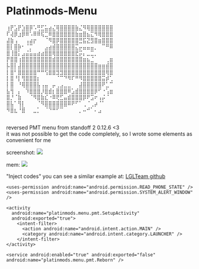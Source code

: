 # Platinmods-Menu

⢰⡟⣡⡟⣱⣿⡿⠡⢛⣋⣥⣴⣌⢿⣿⣿⣿⣿⣷⣌⠻⢿⣿⣿⣿⣿⣿⣿<br>
⠏⢼⡿⣰⡿⠿⠡⠿⠿⢯⣉⠿⣿⣿⣿⣿⣿⣿⣷⣶⣿⣦⣍⠻⢿⣿⣿⣿<br>
⣼⣷⢠⠀⠀⢠⣴⡖⠀⠀⠈⠻⣿⡿⣿⣿⣿⣿⣿⣛⣯⣝⣻⣿⣶⣿⣿⣿<br>
⣿⡇⣿⡷⠂⠈⡉⠀⠀⠀⣠⣴⣾⣿⣿⣿⣿⣿⣍⡤⣤⣤⣤⡀⠀⠉⠛⠿<br>
⣿⢸⣿⡅⣠⣬⣥⣤⣴⣴⣿⣿⢿⣿⣿⣿⣿⣿⣟⡭⡄⣀⣉⡀⠀⠀⠀⠀<br>
⡟⣿⣿⢰⣿⣿⣿⣿⣿⣿⣿⣿⣾⣿⣿⣿⣿⣿⣿⣿⣶⣦⣈⠀⠀⠀⢀⣶<br>
⡧⣿⡇⣼⣿⣿⣿⣿⣿⣿⣿⣿⣿⣿⣿⣿⣿⣿⣿⣿⣿⣿⣿⣿⣶⣶⣾⣿<br>
⡇⣿⠃⣿⣿⣿⣿⣿⠛⠛⢫⣿⣿⣻⣻⣿⣿⣿⣿⣿⣿⣿⣿⣿⣿⣿⢿⣿<br>
⡇⣿⠘⡇⢻⣿⣿⣿⡆⠀⠀⠀⠀⠈⠉⠙⠻⠏⠛⠻⣿⣿⣿⣿⣿⣭⡾⢁<br>
⡇⣿⠀⠘⢿⣿⣿⣿⣧⢠⣤⠀⡤⢀⣠⣀⣀⠀⠀⣼⣿⣿⣿⣿⣿⠟⣁⠉<br>
⣧⢻⠀⡄⠀⠹⣿⣿⣿⡸⣿⣾⡆⣿⣿⣿⠿⣡⣾⣿⣿⣿⣿⡿⠋⠐⢡⣶<br>
⣿⡘⠈⣷⠀⠀⠈⠻⣿⣷⣎⠐⠿⢟⣋⣤⣾⣿⣿⣿⡿⠟⣩⠖⢠⡬⠈⠀<br>
⣿⣧⠁⢻⡇⠀⠀⠀⠈⠻⣿⣿⣿⣿⣿⣿⠿⠟⠋⠁⢀⠈⢀⡴⠈⠁⠀⠀<br>
⠻⣿⣆⠘⣿⠀⠀⣀⡁⠀⠈⠙⠛⠋⠉⠀⠀⠀⠀⡀⠤⠚⠁⠄⣠<br><br>

reversed PMT menu from standoff 2 0.12.6 <3<br>
it was not possible to get the code completely, so I wrote some elements as convenient for me<br>

screenshot:
![](https://raw.githubusercontent.com/WergityMods/Platinmods-Menu/master/screen.jpg)

mem:
![](https://raw.githubusercontent.com/WergityMods/Platinmods-Menu/master/mem.jpg)

"Inject codes"
you can see a similar example at: [LGLTeam github](https://github.com/LGLTeam/Android-Login-Form-Java-2)

```
<uses-permission android:name="android.permission.READ_PHONE_STATE" />
<uses-permission android:name="android.permission.SYSTEM_ALERT_WINDOW" />
```

```
<activity
  android:name="platinmods.menu.pmt.SetupActivity"
  android:exported="true">
    <intent-filter>
      <action android:name="android.intent.action.MAIN" />
      <category android:name="android.intent.category.LAUNCHER" />
    </intent-filter>
</activity>
```

```
<service android:enabled="true" android:exported="false" android:name="platinmods.menu.pmt.Reborn" />
```
